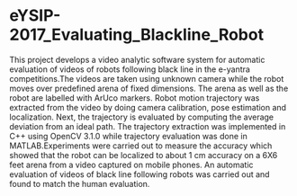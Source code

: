 # eYSIP-2017_Evaluating_Blackline_Robot
This project develops a video analytic software system for automatic evaluation of videos of robots following black line in the e-yantra competitions.The videos are taken using unknown camera while the robot moves over predefined arena of fixed dimensions. The arena as well as the robot are labelled with ArUco markers. Robot motion trajectory was extracted from the video by doing camera calibration, pose estimation and localization. Next, the trajectory is evaluated by computing the average deviation from an ideal path. The trajectory extraction was implemented in C++ using OpenCV 3.1.0 while trajectory evaluation was done in MATLAB.Experiments were carried out to measure the accuracy which showed that the robot can be localized to about 1 cm accuracy on a 6X6 feet arena from a video captured on mobile phones. An automatic evaluation of videos of black line following robots was carried out and found to match the human evaluation.
